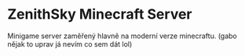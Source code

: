 # ZenithSky Minecraft Server
Minigame server zaměřený hlavně na moderní verze minecraftu. (gabo nějak to uprav já nevím co sem dát lol)
